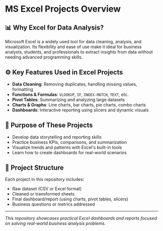# MS Excel Projects Overview

## 📊 Why Excel for Data Analysis?

Microsoft Excel is a widely used tool for data cleaning, analysis, and visualization. Its flexibility and ease of use make it ideal for business analysts, students, and professionals to extract insights from data without needing advanced programming skills.

## ⚙️ Key Features Used in Excel Projects

- **Data Cleaning**: Removing duplicates, handling missing values, formatting
- **Functions & Formulas**: `VLOOKUP`, `IF`, `INDEX-MATCH`, `TEXT`, etc.
- **Pivot Tables**: Summarizing and analyzing large datasets
- **Charts & Graphs**: Line charts, bar charts, pie charts, combo charts
- **Dashboards**: Interactive reporting using slicers and dynamic visuals

## 🧠 Purpose of These Projects

- Develop data storytelling and reporting skills
- Practice business KPIs, comparisons, and summarization
- Visualize trends and patterns with Excel's built-in tools
- Learn how to create dashboards for real-world scenarios

## 📁 Project Structure

Each project in this repository includes:
- Raw dataset (CSV or Excel format)
- Cleaned or transformed sheets
- Final dashboard/report (using charts, pivot tables, slicers)
- Business questions or metrics addressed

---

_This repository showcases practical Excel dashboards and reports focused on solving real-world business analysis problems._
